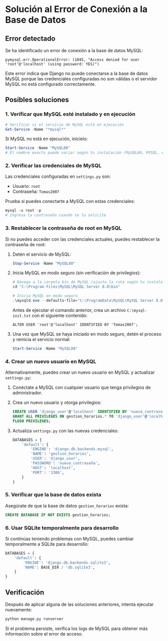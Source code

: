 # Solución al Error de Conexión a la Base de Datos

## Error detectado

Se ha identificado un error de conexión a la base de datos MySQL:

```
pymysql.err.OperationalError: (1045, "Access denied for user 'root'@'localhost' (using password: YES)")
```

Este error indica que Django no puede conectarse a la base de datos MySQL porque las credenciales configuradas no son válidas o el servidor MySQL no está configurado correctamente.

## Posibles soluciones

### 1. Verificar que MySQL esté instalado y en ejecución

```powershell
# Verificar si el servicio de MySQL está en ejecución
Get-Service -Name "*mysql*"
```

Si MySQL no está en ejecución, inícielo:

```powershell
Start-Service -Name "MySQL80"
# El nombre exacto puede variar según tu instalación (MySQL80, MYSQL, etc.)
```

### 2. Verificar las credenciales de MySQL

Las credenciales configuradas en `settings.py` son:
- Usuario: `root`
- Contraseña: `Tomas2007`

Prueba si puedes conectarte a MySQL con estas credenciales:

```powershell
mysql -u root -p
# Ingresa la contraseña cuando te lo solicite
```

### 3. Restablecer la contraseña de root en MySQL

Si no puedes acceder con las credenciales actuales, puedes restablecer la contraseña de root:

1. Detén el servicio de MySQL:
   ```powershell
   Stop-Service -Name "MySQL80"
   ```

2. Inicia MySQL en modo seguro (sin verificación de privilegios):
   ```powershell
   # Navega a la carpeta bin de MySQL (ajusta la ruta según tu instalación)
   cd "C:\Program Files\MySQL\MySQL Server 8.0\bin"
   
   # Inicia MySQL en modo seguro
   .\mysqld.exe --defaults-file="C:\ProgramData\MySQL\MySQL Server 8.0\my.ini" --init-file="C:\mysql-init.txt" --console
   ```

   Antes de ejecutar el comando anterior, crea un archivo `C:\mysql-init.txt` con el siguiente contenido:
   ```
   ALTER USER 'root'@'localhost' IDENTIFIED BY 'Tomas2007';
   ```

3. Una vez que MySQL se haya iniciado en modo seguro, detén el proceso y reinicia el servicio normal:
   ```powershell
   Start-Service -Name "MySQL80"
   ```

### 4. Crear un nuevo usuario en MySQL

Alternativamente, puedes crear un nuevo usuario en MySQL y actualizar `settings.py`:

1. Conéctate a MySQL con cualquier usuario que tenga privilegios de administrador.

2. Crea un nuevo usuario y otorga privilegios:
   ```sql
   CREATE USER 'django_user'@'localhost' IDENTIFIED BY 'nueva_contraseña';
   GRANT ALL PRIVILEGES ON gestion_horarios.* TO 'django_user'@'localhost';
   FLUSH PRIVILEGES;
   ```

3. Actualiza `settings.py` con las nuevas credenciales:
   ```python
   DATABASES = {
       'default': {
           'ENGINE': 'django.db.backends.mysql',
           'NAME': 'gestion_horarios',
           'USER': 'django_user',
           'PASSWORD': 'nueva_contraseña',
           'HOST': 'localhost',
           'PORT': '3306',
       }
   }
   ```

### 5. Verificar que la base de datos exista

Asegúrate de que la base de datos `gestion_horarios` exista:

```sql
CREATE DATABASE IF NOT EXISTS gestion_horarios;
```

### 6. Usar SQLite temporalmente para desarrollo

Si continúas teniendo problemas con MySQL, puedes cambiar temporalmente a SQLite para desarrollo:

```python
DATABASES = {
    'default': {
        'ENGINE': 'django.db.backends.sqlite3',
        'NAME': BASE_DIR / 'db.sqlite3',
    }
}
```

## Verificación

Después de aplicar alguna de las soluciones anteriores, intenta ejecutar nuevamente:

```powershell
python manage.py runserver
```

Si el problema persiste, verifica los logs de MySQL para obtener más información sobre el error de acceso.